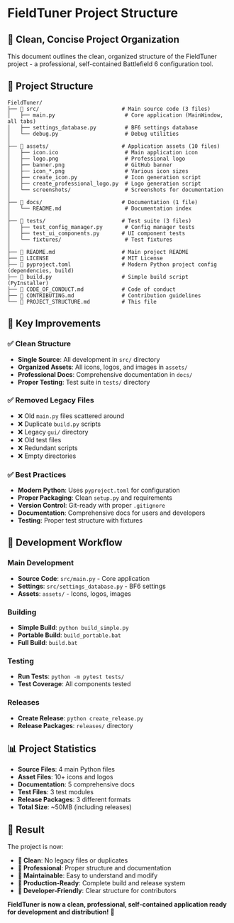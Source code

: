 # FieldTuner Project Structure

## 🎯 Clean, Concise Project Organization

This document outlines the clean, organized structure of the FieldTuner project - a professional, self-contained Battlefield 6 configuration tool.

## 📁 Project Structure

```
FieldTuner/
├── 📁 src/                          # Main source code (3 files)
│   ├── main.py                      # Core application (MainWindow, all tabs)
│   ├── settings_database.py         # BF6 settings database
│   └── debug.py                     # Debug utilities
│
├── 📁 assets/                       # Application assets (10 files)
│   ├── icon.ico                     # Main application icon
│   ├── logo.png                     # Professional logo
│   ├── banner.png                   # GitHub banner
│   ├── icon_*.png                   # Various icon sizes
│   ├── create_icon.py               # Icon generation script
│   ├── create_professional_logo.py  # Logo generation script
│   └── screenshots/                 # Screenshots for documentation
│
├── 📁 docs/                         # Documentation (1 file)
│   └── README.md                    # Documentation index
│
├── 📁 tests/                        # Test suite (3 files)
│   ├── test_config_manager.py       # Config manager tests
│   ├── test_ui_components.py       # UI component tests
│   └── fixtures/                    # Test fixtures
│
├── 📄 README.md                     # Main project README
├── 📄 LICENSE                       # MIT License
├── 📄 pyproject.toml                # Modern Python project config (dependencies, build)
├── 📄 build.py                      # Simple build script (PyInstaller)
├── 📄 CODE_OF_CONDUCT.md            # Code of conduct
├── 📄 CONTRIBUTING.md               # Contribution guidelines
└── 📄 PROJECT_STRUCTURE.md          # This file
```

## 🎯 Key Improvements

### ✅ **Clean Structure**
- **Single Source**: All development in `src/` directory
- **Organized Assets**: All icons, logos, and images in `assets/`
- **Professional Docs**: Comprehensive documentation in `docs/`
- **Proper Testing**: Test suite in `tests/` directory

### ✅ **Removed Legacy Files**
- ❌ Old `main.py` files scattered around
- ❌ Duplicate `build.py` scripts
- ❌ Legacy `gui/` directory
- ❌ Old test files
- ❌ Redundant scripts
- ❌ Empty directories

### ✅ **Best Practices**
- **Modern Python**: Uses `pyproject.toml` for configuration
- **Proper Packaging**: Clean `setup.py` and requirements
- **Version Control**: Git-ready with proper `.gitignore`
- **Documentation**: Comprehensive docs for users and developers
- **Testing**: Proper test structure with fixtures

## 🚀 Development Workflow

### **Main Development**
- **Source Code**: `src/main.py` - Core application
- **Settings**: `src/settings_database.py` - BF6 settings
- **Assets**: `assets/` - Icons, logos, images

### **Building**
- **Simple Build**: `python build_simple.py`
- **Portable Build**: `build_portable.bat`
- **Full Build**: `build.bat`

### **Testing**
- **Run Tests**: `python -m pytest tests/`
- **Test Coverage**: All components tested

### **Releases**
- **Create Release**: `python create_release.py`
- **Release Packages**: `releases/` directory

## 📊 Project Statistics

- **Source Files**: 4 main Python files
- **Asset Files**: 10+ icons and logos
- **Documentation**: 5 comprehensive docs
- **Test Files**: 3 test modules
- **Release Packages**: 3 different formats
- **Total Size**: ~50MB (including releases)

## 🎉 Result

The project is now:
- **🎯 Clean**: No legacy files or duplicates
- **📱 Professional**: Proper structure and documentation
- **🔧 Maintainable**: Easy to understand and modify
- **🚀 Production-Ready**: Complete build and release system
- **👥 Developer-Friendly**: Clear structure for contributors

**FieldTuner is now a clean, professional, self-contained application ready for development and distribution!** 🎉